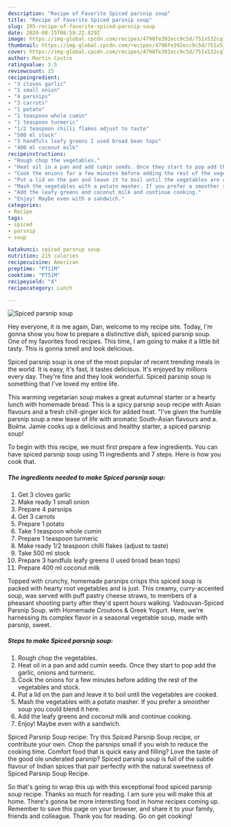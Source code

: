 ```yaml
---
description: "Recipe of Favorite Spiced parsnip soup"
title: "Recipe of Favorite Spiced parsnip soup"
slug: 205-recipe-of-favorite-spiced-parsnip-soup
date: 2020-08-15T06:59:22.829Z
image: https://img-global.cpcdn.com/recipes/4798fe392ecc9c5d/751x532cq70/spiced-parsnip-soup-recipe-main-photo.jpg
thumbnail: https://img-global.cpcdn.com/recipes/4798fe392ecc9c5d/751x532cq70/spiced-parsnip-soup-recipe-main-photo.jpg
cover: https://img-global.cpcdn.com/recipes/4798fe392ecc9c5d/751x532cq70/spiced-parsnip-soup-recipe-main-photo.jpg
author: Martin Castro
ratingvalue: 3.5
reviewcount: 15
recipeingredient:
- "3 cloves garlic"
- "1 small onion"
- "4 parsnips"
- "3 carrots"
- "1 potato"
- "1 teaspoon whole cumin"
- "1 teaspoon turmeric"
- "1/2 teaspoon chilli flakes adjust to taste"
- "500 ml stock"
- "3 handfuls leafy greens I used broad bean tops"
- "400 ml coconut milk"
recipeinstructions:
- "Rough chop the vegetables."
- "Heat oil in a pan and add cumin seeds. Once they start to pop add the garlic, onions and turmeric."
- "Cook the onions for a few minutes before adding the rest of the vegetables and stock."
- "Put a lid on the pan and leave it to boil until the vegetables are cooked."
- "Mash the vegetables with a potato masher. If you prefer a smoother soup you could blend it here."
- "Add the leafy greens and coconut milk and continue cooking."
- "Enjoy! Maybe even with a sandwich."
categories:
- Recipe
tags:
- spiced
- parsnip
- soup

katakunci: spiced parsnip soup 
nutrition: 215 calories
recipecuisine: American
preptime: "PT11M"
cooktime: "PT51M"
recipeyield: "4"
recipecategory: Lunch

---
```



![Spiced parsnip soup](https://img-global.cpcdn.com/recipes/4798fe392ecc9c5d/751x532cq70/spiced-parsnip-soup-recipe-main-photo.jpg)

Hey everyone, it is me again, Dan, welcome to my recipe site. Today, I'm gonna show you how to prepare a distinctive dish, spiced parsnip soup. One of my favorites food recipes. This time, I am going to make it a little bit tasty. This is gonna smell and look delicious.

Spiced parsnip soup is one of the most popular of recent trending meals in the world. It is easy, it's fast, it tastes delicious. It's enjoyed by millions every day. They're fine and they look wonderful. Spiced parsnip soup is something that I've loved my entire life.

This warming vegetarian soup makes a great autumnal starter or a hearty lunch with homemade bread. This is a spicy parsnip soup recipe with Asian flavours and a fresh chill-ginger kick for added heat. &#34;I&#39;ve given the humble parsnip soup a new lease of life with aromatic South-Asian flavours and a. Войти. Jamie cooks up a delicious and healthy starter, a spiced parsnip soup!


To begin with this recipe, we must first prepare a few ingredients. You can have spiced parsnip soup using 11 ingredients and 7 steps. Here is how you cook that.

<!--inarticleads1-->

##### The ingredients needed to make Spiced parsnip soup:

1. Get 3 cloves garlic
1. Make ready 1 small onion
1. Prepare 4 parsnips
1. Get 3 carrots
1. Prepare 1 potato
1. Take 1 teaspoon whole cumin
1. Prepare 1 teaspoon turmeric
1. Make ready 1/2 teaspoon chilli flakes (adjust to taste)
1. Take 500 ml stock
1. Prepare 3 handfuls leafy greens (I used broad bean tops)
1. Prepare 400 ml coconut milk


Topped with crunchy, homemade parsnips crisps this spiced soup is packed with hearty root vegetables and is just. This creamy, curry-accented soup, was served with puff pastry cheese straws, to members of a pheasant shooting party after they&#39;d spent hours walking. Vadouvan-Spiced Parsnip Soup. with Homemade Croutons &amp; Greek Yogurt. Here, we&#39;re harnessing its complex flavor in a seasonal vegetable soup, made with parsnip, sweet. 

<!--inarticleads2-->

##### Steps to make Spiced parsnip soup:

1. Rough chop the vegetables.
1. Heat oil in a pan and add cumin seeds. Once they start to pop add the garlic, onions and turmeric.
1. Cook the onions for a few minutes before adding the rest of the vegetables and stock.
1. Put a lid on the pan and leave it to boil until the vegetables are cooked.
1. Mash the vegetables with a potato masher. If you prefer a smoother soup you could blend it here.
1. Add the leafy greens and coconut milk and continue cooking.
1. Enjoy! Maybe even with a sandwich.


Spiced Parsnip Soup recipe: Try this Spiced Parsnip Soup recipe, or contribute your own. Chop the parsnips small if you wish to reduce the cooking time. Comfort food that is quick easy and filling? Love the taste of the good ole underated parsnip? Spiced parsnip soup is full of the subtle flavour of Indian spices that pair perfectly with the natural sweetness of Spiced Parsnip Soup Recipe. 

So that's going to wrap this up with this exceptional food spiced parsnip soup recipe. Thanks so much for reading. I am sure you will make this at home. There's gonna be more interesting food in home recipes coming up. Remember to save this page on your browser, and share it to your family, friends and colleague. Thank you for reading. Go on get cooking!
